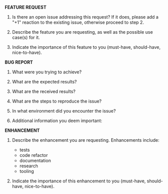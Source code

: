 <!--
The GitHub issue tracker is for bug reports and feature requests. General support can be found at
the following locations:

- Google group - https://groups.google.com/forum/#!forum/mainflux
- Gitter - https://gitter.im/mainflux/mainflux
-->

**FEATURE REQUEST**

1. Is there an open issue addressing this request? If it does, please add a "+1" reaction to the
   existing issue, otherwise proceed to step 2.

2. Describe the feature you are requesting, as well as the possible use case(s) for it.

3. Indicate the importance of this feature to you (must-have, should-have, nice-to-have).

**BUG REPORT**

1. What were you trying to achieve?

2. What are the expected results?

3. What are the received results?

4. What are the steps to reproduce the issue?

5. In what environment did you encounter the issue?

6. Additional information you deem important:

**ENHANCEMENT**
1. Describe the enhancement you are requesting. Enhancements include:
   - tests
   - code refactor
   - documentation
   - research
   - tooling

2. Indicate the importance of this enhancement to you (must-have, should-have, nice-to-have).